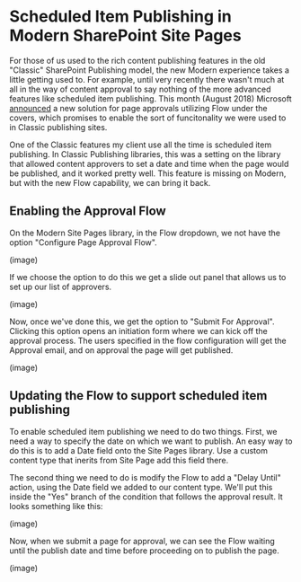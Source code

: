 # Scheduled Item Publishing in Modern SharePoint Site Pages

For those of us used to the rich content publishing features in the old "Classic" SharePoint Publishing model, the new Modern experience takes a little getting used to. For example, until very recently there wasn't much at all in the way of content approval to say nothing of the more advanced features like scheduled item publishing.  This month (August 2018) Microsoft [announced](https://techcommunity.microsoft.com/t5/SharePoint/Announcing-SharePoint-page-approvals/td-p/215466) a new solution for page approvals utilizing Flow under the covers, which promises to enable the sort of funcitonality we were used to in Classic publishing sites.

One of the Classic features my client use all the time is scheduled item publishing. In Classic Publishing libraries, this was a setting on the library that allowed content approvers to set a date and time when the page would be published, and it worked pretty well. This feature is missing on Modern, but with the new Flow capability, we can bring it back.

## Enabling the Approval Flow

On the Modern Site Pages library, in the Flow dropdown, we not have the option "Configure Page Approval Flow".

(image)

If we choose the option to do this we get a slide out panel that allows us to set up our list of approvers.

(image)

Now, once we've done this, we get the option to "Submit For Approval". Clicking this option opens an initiation form where we can kick off the approval process. The users specified in the flow configuration will get the Approval email, and on approval the page will get published.

(image)

## Updating the Flow to support scheduled item publishing

To enable scheduled item publishing we need to do two things. First, we need a way to specify the date on which we want to publish. An easy way to do this is to add a Date field onto the Site Pages library. Use a custom content type that inerits from Site Page add this field there.

The second thing we need to do is modify the Flow to add a "Delay Until" action, using the Date field we added to our content type. We'll put this inside the "Yes" branch of the condition that follows the approval result. It looks something like this:

(image)

Now, when we submit a page for approval, we can see the Flow waiting until the publish date and time before proceeding on to publish the page.

(image)
